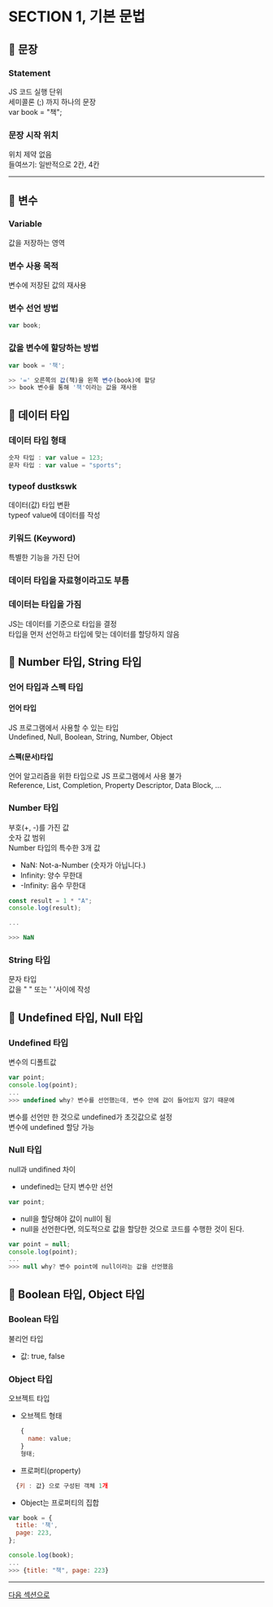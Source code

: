 # SECTION 1, 기본 문법

## 🌟 문장

### Statement

JS 코드 실행 단위</br>
세미콜론 (;) 까지 하나의 문장</br>
var book = "책";</br>

### 문장 시작 위치

위치 제약 없음 </br>
들여쓰기: 일반적으로 2칸, 4칸 </br>

<hr/>

## 🌟 변수

### Variable

값을 저장하는 영역

### 변수 사용 목적

변수에 저장된 값의 재사용

### 변수 선언 방법

```js
var book;
```

### 값을 변수에 할당하는 방법

```js
var book = '책';

>> '=' 오른쪽의 값(책)을 왼쪽 변수(book)에 할당
>> book 변수를 통해 '책'이라는 값을 재사용
```

## 🌟 데이터 타입

### 데이터 타입 형태

```js
숫자 타입 : var value = 123;
문자 타입 : var value = "sports";
```

### typeof dustkswk

데이터(값) 타입 변환<br/>
typeof value에 데이터를 작성<br/>

### 키워드 (Keyword)

특별한 기능을 가진 단어 <br/>

### 데이터 타입을 자료형이라고도 부름

### 데이터는 타입을 가짐

JS는 데이터를 기준으로 타입을 결정 <br/>
타입을 먼저 선언하고 타입에 맞는 데이터를 할당하지 않음<br/>

</hr>

## 🌟 Number 타입, String 타입

### 언어 타입과 스펙 타입

#### 언어 타입

JS 프로그램에서 사용할 수 있는 타입<br/>
Undefined, Null, Boolean, String, Number, Object<br/>

#### 스펙(문서)타입

언어 알고리즘을 위한 타입으로 JS 프로그램에서 사용 불가<br/>
Reference, List, Completion, Property Descriptor, Data Block, ... <br/>

### Number 타입

부호(+, -)를 가진 값 <br/>
숫자 값 범위 <br/>
Number 타입의 특수한 3개 값<br/>

- NaN: Not-a-Number (숫자가 아닙니다.)
- Infinity: 양수 무한대
- -Infinity: 음수 무한대

```js
const result = 1 * "A";
console.log(result);

...

>>> NaN
```

### String 타입

문자 타입 <br/>
값을 " " 또는 ' '사이에 작성<br/>

## 🌟 Undefined 타입, Null 타입

### Undefined 타입

변수의 디폴트값<br/>

```js
var point;
console.log(point);
...
>>> undefined why? 변수를 선언했는데, 변수 안에 값이 들어있지 않기 때문에
```

변수를 선언만 한 것으로 undefined가 초깃값으로 설정 <br/>
변수에 undefined 할당 가능<br/>

### Null 타입

null과 undifined 차이

- undefined는 단지 변수만 선언

```js
var point;
```

- null을 할당해야 값이 null이 됨
- null을 선언한다면, 의도적으로 값을 할당한 것으로 코드를 수행한 것이 된다.

```js
var point = null;
console.log(point);
...
>>> null why? 변수 point에 null이라는 값을 선언했음
```

## 🌟 Boolean 타입, Object 타입

### Boolean 타입

불리언 타입<br/>

- 값: true, false

### Object 타입

오브젝트 타입 <br/>

- 오브젝트 형태
  ```js
  {
    name: value;
  }
  형태;
  ```
- 프로퍼티(property)

```js
  {키 : 값} 으로 구성된 객체 1개
```

- Object는 프로퍼티의 집합

```js
var book = {
  title: '책',
  page: 223,
};

console.log(book);
...
>>> {title: "책", page: 223}
```

<hr/>
<a href="../SECTION02/readme.md">다음 섹션으로</a>
